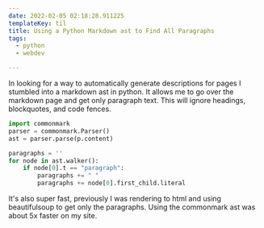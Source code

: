 ```yaml
---
date: 2022-02-05 02:18:28.911225
templateKey: til
title: Using a Python Markdown ast to Find All Paragraphs
tags:
  - python
  - webdev

---
```


In looking for a way to automatically generate descriptions for pages I
stumbled into a markdown ast in python.  It allows me to go over the
markdown page and get only paragraph text.  This will ignore headings,
blockquotes, and code fences.


``` python
import commonmark
parser = commonmark.Parser()
ast = parser.parse(p.content)

paragraphs = ''
for node in ast.walker():
    if node[0].t == "paragraph":
        paragraphs += " "
        paragraphs += node[0].first_child.literal
```

It's also super fast, previously I was rendering to html and using
beautifulsoup to get only the paragraphs.  Using the commonmark ast was
about 5x faster on my site.
